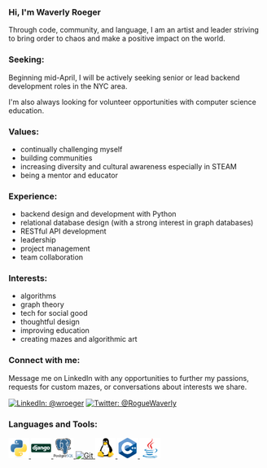 <h3>Hi, I'm Waverly Roeger</h3>
<p>Through code, community, and language, I am an artist and leader striving to bring order to chaos and make a positive impact on the world.</p>

<h3>Seeking:</h3>
<p>Beginning mid-April, I will be actively seeking senior or lead backend development roles in the NYC area.</p>
<p>I'm also always looking for volunteer opportunities with computer science education.</p>

<h3>Values:</h3>
<ul>
  <li>continually challenging myself</li>
  <li>building communities</li>
  <li>increasing diversity and cultural awareness especially in STEAM</li>
  <li>being a mentor and educator</li>
</ul>

<h3>Experience:</h3>
<ul>
  <li>backend design and development with Python</li>
  <li>relational database design (with a strong interest in graph databases)</li>
  <li>RESTful API development</li>
  <li>leadership</li>
  <li>project management</li>
  <li>team collaboration</li>
</ul>

<h3>Interests:</h3>
<ul>
  <li>algorithms</li>
  <li>graph theory</li>
  <li>tech for social good</li>
  <li>thoughtful design</li>
  <li>improving education</li>
  <li>creating mazes and algorithmic art</li>
</ul>

<h3 align="left">Connect with me:</h3>
<p>Message me on LinkedIn with any opportunities to further my passions, requests for custom mazes, or conversations about interests we share.</p>
<p align="left">
  <a href="https://linkedin.com/in/wroeger" target="blank"><img align="center" src="https://cdn.jsdelivr.net/npm/simple-icons@3.0.1/icons/linkedin.svg" alt="LinkedIn: @wroeger" height="30" width="40" /></a>
  <a href="https://twitter.com/RogueWaverly" target="blank"><img align="center" src="https://cdn.jsdelivr.net/npm/simple-icons@3.0.1/icons/twitter.svg" alt="Twitter: @RogueWaverly" height="30" width="40" /></a>
</p>

<h3 align="left">Languages and Tools:</h3>
<p align="left">
  <a href="https://www.python.org" target="_blank"> <img src="https://raw.githubusercontent.com/devicons/devicon/master/icons/python/python-original.svg" alt="Python" width="40" height="40"/> </a>
  <a href="https://www.djangoproject.com/" target="_blank"> <img src="https://raw.githubusercontent.com/devicons/devicon/master/icons/django/django-original.svg" alt="Django" width="40" height="40"/> </a>
  <a href="https://www.postgresql.org" target="_blank"> <img src="https://raw.githubusercontent.com/devicons/devicon/master/icons/postgresql/postgresql-original-wordmark.svg" alt="PostgreSQL" width="40" height="40"/> </a>
  <a href="https://git-scm.com/" target="_blank"> <img src="https://www.vectorlogo.zone/logos/git-scm/git-scm-icon.svg" alt="Git" width="40" height="40"/> </a>
  <a href="https://www.linux.org/" target="_blank"> <img src="https://raw.githubusercontent.com/devicons/devicon/master/icons/linux/linux-original.svg" alt="Linux" width="40" height="40"/> </a>
  <a href="https://www.w3schools.com/cpp/" target="_blank"> <img src="https://raw.githubusercontent.com/devicons/devicon/master/icons/cplusplus/cplusplus-original.svg" alt="C++" width="40" height="40"/> </a>
  <a href="https://www.java.com" target="_blank"> <img src="https://raw.githubusercontent.com/devicons/devicon/master/icons/java/java-original.svg" alt="Java" width="40" height="40"/> </a>
</p>
